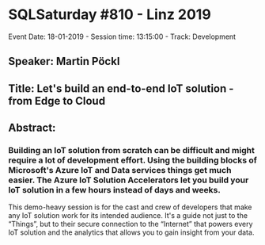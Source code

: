 # SQLSaturday #810 - Linz 2019
Event Date: 18-01-2019 - Session time: 13:15:00 - Track: Development
## Speaker: Martin Pöckl
## Title: Let's build an end-to-end IoT solution - from Edge to Cloud
## Abstract:
### Building an IoT solution from scratch can be difficult and might require a lot of development effort. Using the building blocks of Microsoft's Azure IoT and Data services things get much easier. The Azure IoT Solution Accelerators let you build your IoT solution in a few hours instead of days and weeks.

This demo-heavy session is for the cast and crew of developers that make any IoT solution work for its intended audience. It's a guide not just to the “Things”, but to their secure connection to the “Internet” that powers every IoT solution and the analytics that allows you to gain insight from your data.
